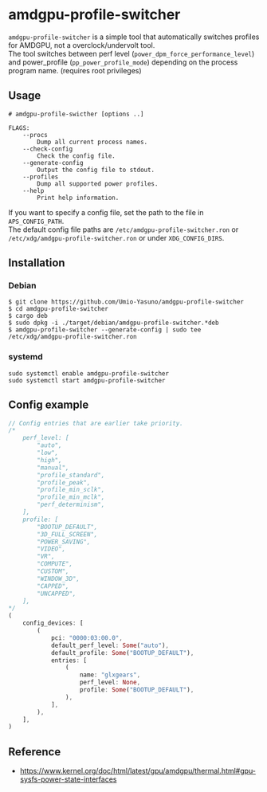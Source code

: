 # amdgpu-profile-switcher
`amdgpu-profile-switcher` is a simple tool that automatically switches profiles for AMDGPU, not a overclock/undervolt tool.  
The tool switches between perf level (`power_dpm_force_performance_level`) and power_profile (`pp_power_profile_mode`) depending on the process program name. (requires root privileges)  

## Usage
```
# amdgpu-profile-swicther [options ..]
```

```
FLAGS:
    --procs
        Dump all current process names.
    --check-config
        Check the config file.
    --generate-config
        Output the config file to stdout.
    --profiles
        Dump all supported power profiles.
    --help
        Print help information.
```

If you want to specify a config file, set the path to the file in `APS_CONFIG_PATH`.  
The default config file paths are `/etc/amdgpu-profile-switcher.ron` or `/etc/xdg/amdgpu-profile-switcher.ron` or under `XDG_CONFIG_DIRS`.  

## Installation
### Debian
```
$ git clone https://github.com/Umio-Yasuno/amdgpu-profile-switcher
$ cd amdgpu-profile-switcher
$ cargo deb
$ sudo dpkg -i ./target/debian/amdgpu-profile-switcher.*deb
$ amdgpu-profile-switcher --generate-config | sudo tee /etc/xdg/amdgpu-profile-switcher.ron
```

### systemd
```
sudo systemctl enable amdgpu-profile-switcher
sudo systemctl start amdgpu-profile-switcher
```

## Config example
```rust
// Config entries that are earlier take priority.
/*
    perf_level: [
        "auto",
        "low",
        "high",
        "manual",
        "profile_standard",
        "profile_peak",
        "profile_min_sclk",
        "profile_min_mclk",
        "perf_determinism",
    ],
    profile: [
        "BOOTUP_DEFAULT",
        "3D_FULL_SCREEN",
        "POWER_SAVING",
        "VIDEO",
        "VR",
        "COMPUTE",
        "CUSTOM",
        "WINDOW_3D",
        "CAPPED",
        "UNCAPPED",
    ],
*/
(
    config_devices: [
        (
            pci: "0000:03:00.0",
            default_perf_level: Some("auto"),
            default_profile: Some("BOOTUP_DEFAULT"),
            entries: [
                (
                    name: "glxgears",
                    perf_level: None,
                    profile: Some("BOOTUP_DEFAULT"),
                ),
            ],
        ),
    ],
)
```

## Reference
 * <https://www.kernel.org/doc/html/latest/gpu/amdgpu/thermal.html#gpu-sysfs-power-state-interfaces>
